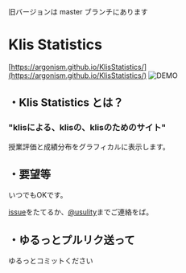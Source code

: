 旧バージョンは master ブランチにあります

# Klis Statistics

[https://argonism.github.io/KlisStatistics/](https://argonism.github.io/KlisStatistics/)
![DEMO](https://argonism.github.io/KlisStatistics/img/klisstatistcs.gif)

## ・Klis Statistics とは？

### __"klisによる、klisの、klisのためのサイト"__

授業評価と成績分布をグラフィカルに表示します。

## ・要望等

いつでもOKです。

[issue](https://github.com/argonism/KlisStatistics/issues)をたてるか、[@usulity](https://twitter.com/usulity)までご連絡をば。

## ・ゆるっとプルリク送って

ゆるっとコミットください

